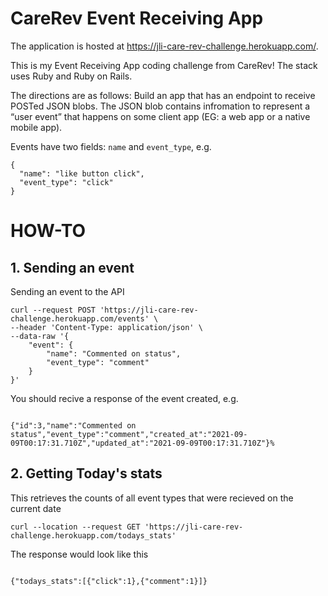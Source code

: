 # CareRev Event Receiving App

The application is hosted at https://jli-care-rev-challenge.herokuapp.com/.

This is my Event Receiving App coding challenge from CareRev! The stack uses Ruby and Ruby on Rails. 

The directions are as follows: Build an app that has an endpoint to receive POSTed JSON blobs. The JSON blob contains infromation to represent a “user event” that happens on some client app (EG: a web app or a native mobile app). 

Events have two fields: `name` and `event_type`, e.g. 

```
{
  "name": "like button click",
  "event_type": "click"
}
```


# HOW-TO 
## 1. Sending an event
Sending an event to the API 

```
curl --request POST 'https://jli-care-rev-challenge.herokuapp.com/events' \
--header 'Content-Type: application/json' \
--data-raw '{
    "event": {
        "name": "Commented on status",
        "event_type": "comment"
    }
}'
```
You should recive a response of the event created, e.g. 
```

{"id":3,"name":"Commented on status","event_type":"comment","created_at":"2021-09-09T00:17:31.710Z","updated_at":"2021-09-09T00:17:31.710Z"}% 
```
## 2. Getting Today's stats
This retrieves the counts of all event types that were recieved on the current date 

```
curl --location --request GET 'https://jli-care-rev-challenge.herokuapp.com/todays_stats' 
```
The response would look like this 

```

{"todays_stats":[{"click":1},{"comment":1}]}
```